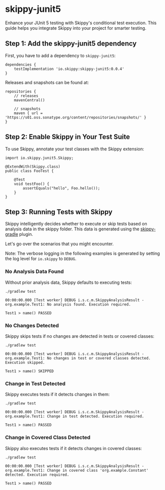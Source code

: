 # skippy-junit5

Enhance your JUnit 5 testing with Skippy's conditional test execution. 
This guide helps you integrate Skippy into your project for smarter testing.

## Step 1: Add the skippy-junit5 dependency

First, you have to add a dependency to `skippy-junit5`:

```
dependencies {
    testImplementation 'io.skippy:skippy-junit5:0.0.4'
}
```

Releases and snapshots can be found at:
```
repositories {
    // releases
    mavenCentral()
    
    // snapshots
    maven { url = 'https://s01.oss.sonatype.org/content/repositories/snapshots/' }
}
```

## Step 2: Enable Skippy in Your Test Suite
To use Skippy, annotate your test classes with the Skippy extension:
```
import io.skippy.junit5.Skippy;

@ExtendWith(Skippy.class)
public class FooTest {

    @Test
    void testFoo() {
        assertEquals("hello", Foo.hello());
    }
}
```


## Step 3: Running Tests with Skippy

Skippy intelligently decides whether to execute or skip tests based on analysis data in the skippy folder.
This data is generated using the [skippy-gradle](../skippy-gradle/README.md) plugin.

Let's go over the scenarios that you might encounter. 

Note: The verbose logging in the following examples is generated by setting the
log level for `io.skippy` to `DEBUG`.

### No Analysis Data Found

Without prior analysis data, Skippy defaults to executing tests:
```
./gradlew test

00:00:00.000 [Test worker] DEBUG i.s.c.m.SkippyAnalysisResult - org.example.Test1: No analysis found. Execution required.

Test1 > name() PASSED
```

### No Changes Detected

Skippy skips tests if no changes are detected in tests or covered classes:
```
./gradlew test

00:00:00.000 [Test worker] DEBUG i.s.c.m.SkippyAnalysisResult - org.example.Test1: No changes in test or covered classes detected. Execution skipped.

Test1 > name() SKIPPED
```

### Change in Test Detected

Skippy executes tests if it detects changes in them:
```
./gradlew test

00:00:00.000 [Test worker] DEBUG i.s.c.m.SkippyAnalysisResult - org.example.Test1: Change in test detected. Execution required.

Test1 > name() PASSED
```

### Change in Covered Class Detected

Skippy also executes tests if it detects changes in covered classes:
```
./gradlew test

00:00:00.000 [Test worker] DEBUG i.s.c.m.SkippyAnalysisResult - org.example.Test1: Change in covered class 'org.example.Constant' detected. Execution required.

Test1 > name() PASSED
```